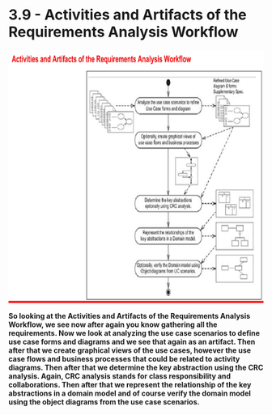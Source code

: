 # 3.9 - Activities and Artifacts of the Requirements Analysis Workflow

<img src="/images/03_09_01.jpg" width="800" height="500">

**So looking at the Activities and Artifacts of the Requirements Analysis Workflow, we see now after again you know gathering all the requirements. Now we look at analyzing the use case scenarios to define use case forms and diagrams and we see that again as an artifact. Then after that we create graphical views of the use cases, however the use case flows and business processes that could be related to activity diagrams. Then after that we determine the key abstraction using the CRC analysis. Again, CRC analysis stands for class responsibility and collaborations. Then after that we represent the relationship of the key abstractions in a domain model and of course verify the domain model using the object diagrams from the use case scenarios.**